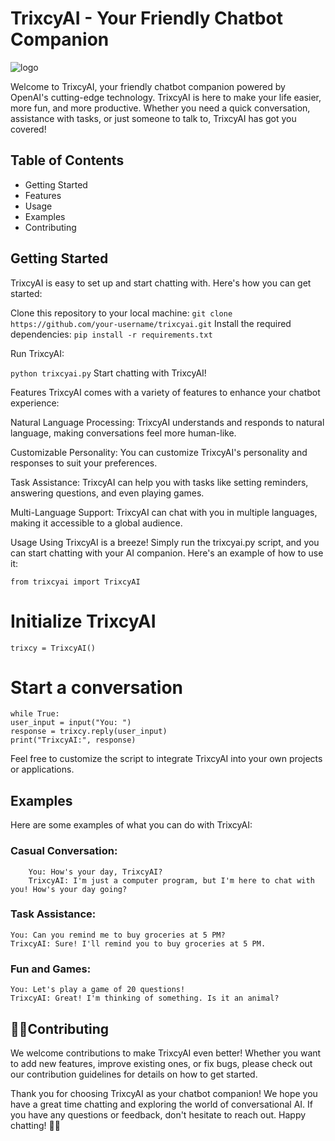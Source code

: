 # TrixcyAI - Your Friendly Chatbot Companion

![logo](https://github.com/Rahul03680/TrixcyAi/assets/65272042/f272afdc-6948-4f47-967d-efb3c9bbcd0f)

Welcome to TrixcyAI, your friendly chatbot companion powered by OpenAI's cutting-edge technology. TrixcyAI is here to make your life easier, more fun, and more productive. Whether you need a quick conversation, assistance with tasks, or just someone to talk to, TrixcyAI has got you covered!

## Table of Contents
* Getting Started
* Features
* Usage
* Examples
* Contributing


## Getting Started
TrixcyAI is easy to set up and start chatting with. Here's how you can get started:

Clone this repository to your local machine: `git clone https://github.com/your-username/trixcyai.git`
Install the required dependencies:
`pip install -r requirements.txt`

Run TrixcyAI:


`python trixcyai.py`
Start chatting with TrixcyAI!

Features
TrixcyAI comes with a variety of features to enhance your chatbot experience:

Natural Language Processing: TrixcyAI understands and responds to natural language, making conversations feel more human-like.

Customizable Personality: You can customize TrixcyAI's personality and responses to suit your preferences.

Task Assistance: TrixcyAI can help you with tasks like setting reminders, answering questions, and even playing games.

Multi-Language Support: TrixcyAI can chat with you in multiple languages, making it accessible to a global audience.

Usage
Using TrixcyAI is a breeze! Simply run the trixcyai.py script, and you can start chatting with your AI companion. Here's an example of how to use it:


`from trixcyai import TrixcyAI`

# Initialize TrixcyAI
`trixcy = TrixcyAI()`

# Start a conversation
    while True:
    user_input = input("You: ")
    response = trixcy.reply(user_input)
    print("TrixcyAI:", response)
Feel free to customize the script to integrate TrixcyAI into your own projects or applications.

## Examples
Here are some examples of what you can do with TrixcyAI:

### Casual Conversation:
```
    You: How's your day, TrixcyAI?
    TrixcyAI: I'm just a computer program, but I'm here to chat with you! How's your day going?
```
### Task Assistance:
```
You: Can you remind me to buy groceries at 5 PM?
TrixcyAI: Sure! I'll remind you to buy groceries at 5 PM.
```
### Fun and Games:
```
You: Let's play a game of 20 questions!
TrixcyAI: Great! I'm thinking of something. Is it an animal?
```
## 🫶🏻Contributing
 We welcome contributions to make TrixcyAI even better! Whether you want to add new features, improve existing ones, or fix bugs, please check out our contribution guidelines for details on how to get started.


Thank you for choosing TrixcyAI as your chatbot companion! We hope you have a great time chatting and exploring the world of conversational AI. If you have any questions or feedback, don't hesitate to reach out. Happy chatting! 🤖🎉
